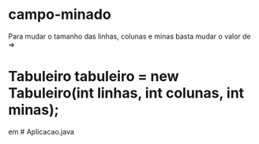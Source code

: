 # campo-minado

Para mudar o tamanho das linhas, colunas e minas basta mudar o valor de => 

# Tabuleiro tabuleiro = new Tabuleiro(int linhas, int colunas, int minas);

em # Aplicacao.java
